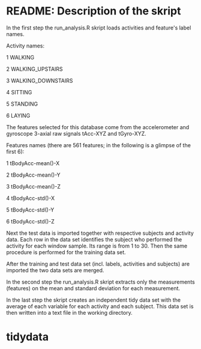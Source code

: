 # README: Description of the skript

In the first step the run_analysis.R skript loads activities and feature's label names. 

Activity names:

1 WALKING

2 WALKING_UPSTAIRS

3 WALKING_DOWNSTAIRS

4 SITTING

5 STANDING

6 LAYING

The features selected for this database come from the accelerometer and gyroscope 3-axial raw signals tAcc-XYZ and tGyro-XYZ.

Features names (there are 561 features; in the following is a glimpse of the first 6):

1 tBodyAcc-mean()-X

2 tBodyAcc-mean()-Y

3 tBodyAcc-mean()-Z

4 tBodyAcc-std()-X

5 tBodyAcc-std()-Y

6 tBodyAcc-std()-Z

Next the test data is imported together with respective subjects and activity data.
Each row in the data set identifies the subject who performed the activity for each window sample. Its range is from 1 to 30. Then the same procedure is performed for the training data set. 

After the training and test data set (incl. labels, activities and subjects) are imported the two data sets are merged.

In the second step the run_analysis.R skript extracts only the measurements (features) on the mean and standard deviation for each measurement.

In the last step the skript creates an independent tidy data set with the average of each variable for each activity and each subject. This data set is then written into a text file in the working directory.










# tidydata
